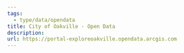 ```yaml
---
tags:
  - type/data/opendata
title: City of Oakville - Open Data
description: 
url: https://portal-exploreoakville.opendata.arcgis.com
---
```

